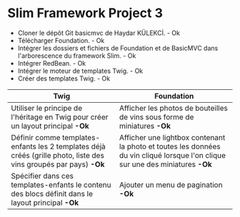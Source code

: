 # Slim Framework Project 3

* Cloner le dépôt Git basicmvc de Haydar KÜLEKCİ. - Ok
* Télécharger Foundation. - Ok
* Intégrer les dossiers et fichiers de Foundation et de BasicMVC dans l'arborescence du framework Slim. - Ok
* Intégrer RedBean. - Ok
* Intégrer le moteur de templates Twig. - Ok
* Créer des templates Twig. - Ok

| Twig | Foundation |
| --- | --- |
| Utiliser le principe de l'héritage en Twig pour créer un layout principal **-Ok** | Afficher les photos de bouteilles de vins sous forme de miniatures **-Ok** |
| Définir comme templates-enfants les 2 templates déjà créés (grille photo, liste des vins groupés par pays) **-Ok** | Afficher une lightbox contenant la photo et toutes les données du vin cliqué lorsque l'on clique sur une des miniatures **-Ok** |
| Spécifier dans ces templates-enfants le contenu des blocs définit dans le layout principal **-Ok** | Ajouter un menu de pagination **-Ok** |